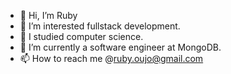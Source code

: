 - 👋 Hi, I’m Ruby
- 👀 I’m interested fullstack development.
- 🌱 I studied computer science.
- 💞️ I’m currently a software engineer at MongoDB. 
- 📫 How to reach me @ruby.oujo@gmail.com

<!---
ruby-oujo/ruby-oujo is a ✨ special ✨ repository because its `README.md` (this file) appears on your GitHub profile.
You can click the Preview link to take a look at your changes.
--->
